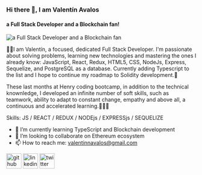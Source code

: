 ### Hi there 👋, I am Valentín Avalos
#### a Full Stack Developer and a Blockchain fan!
![a Full Stack Developer and a Blockchain fan](https://i.ibb.co/JBjMgqt/Whats-App-Image-2022-05-24-at-3-40-25-PM.jpg)

🙋‍♂️I am Valentín, a focused, dedicated Full Stack Developer. I'm passionate about solving problems, learning new technologies and mastering the ones I already know: JavaScript, React, Redux, HTML5, CSS, NodeJs, Express, Sequelize, and PostgreSQL as a database. Currently adding Typescript to the list and I hope to continue my roadmap to Solidity development.🚀

These last months at Henry coding bootcamp, in addition to the technical knownledge, I developed an infinite number of soft skills, such as teamwork, ability to adapt to constant change, empathy and above all, a continuous and accelerated learning.👨‍💻💪

Skills: JS / REACT / REDUX / NODEjs / EXPRESSjs / SEQUELIZE

- 🌱 I’m currently learning TypeScript and Blockchain development 
- 👯 I’m looking to collaborate on Ethereum ecosystem 
- 📫 How to reach me: valentinnavalos@gmail.com 


[<img src='https://cdn.jsdelivr.net/npm/simple-icons@3.0.1/icons/github.svg' alt='github' height='40'>](https://github.com/https://github.com/valentinnavalos)  [<img src='https://cdn.jsdelivr.net/npm/simple-icons@3.0.1/icons/linkedin.svg' alt='linkedin' height='40'>](https://www.linkedin.com/in/https://www.linkedin.com/in/valentinnavalos//)  [<img src='https://cdn.jsdelivr.net/npm/simple-icons@3.0.1/icons/twitter.svg' alt='twitter' height='40'>](https://twitter.com/https://twitter.com/buustedbylearnn)  

